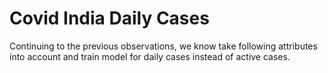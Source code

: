 # Covid India Daily Cases

Continuing to the previous observations, we know take following attributes into account and train model for daily cases instead of active cases.

